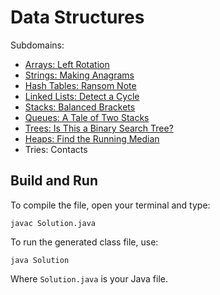 # Data Structures

Subdomains:
- [Arrays: Left Rotation](./array-left-rotation)
- [Strings: Making Anagrams](./making-anagrams)
- [Hash Tables: Ransom Note](./ransom-note)
- [Linked Lists: Detect a Cycle](./linked-list-cycle)
- [Stacks: Balanced Brackets](./balanced-brackets)
- [Queues: A Tale of Two Stacks](./queue-using-two-stacks)
- [Trees: Is This a Binary Search Tree?](./binary-search-tree)
- [Heaps: Find the Running Median](./find-the-running-median)
- Tries: Contacts

## Build and Run

To compile the file, open your terminal and type:
```
javac Solution.java
```

To run the generated class file, use:
```
java Solution
```

Where `Solution.java` is your Java file.
